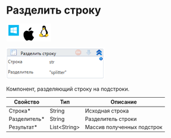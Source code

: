 # Разделить строку

![](<../../../../.gitbook/assets/image (100) (1) (1) (106).png>)

![](<../../../../.gitbook/assets/image (307).png>)

Компонент, разделяющий строку на подстроки.

| Свойство      | Тип           | Описание                   |
| ------------- | ------------- | -------------------------- |
| Строка\*      | String        | Исходная строка            |
| Разделитель\* | String        | Разделитель строки         |
| Результат\*   | List\<String> | Массив полученных подстрок |
